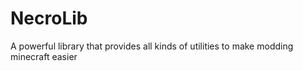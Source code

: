 # NecroLib
A powerful library that provides all kinds of utilities to make modding minecraft easier
